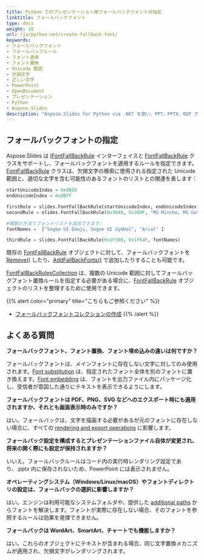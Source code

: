 ```yaml
---
title: Python でのプレゼンテーション用フォールバックフォントの指定
linktitle: フォールバックフォント
type: docs
weight: 10
url: /ja/python-net/create-fallback-font/
keywords:
- フォールバックフォント
- フォールバックルール
- フォント適用
- フォント置換
- Unicode 範囲
- 欠損文字
- 正しい文字
- PowerPoint
- OpenDocument
- プレゼンテーション
- Python
- Aspose.Slides
description: "Aspose.Slides for Python via .NET を使い、PPT、PPTX、ODP ファイルでフォールバックフォントを設定し、あらゆるデバイスや OS でテキストが一貫して表示されるように保護します。"
---
```


## **フォールバックフォントの指定**

Aspose.Slides は [IFontFallBackRule](https://reference.aspose.com/slides/python-net/aspose.slides/iFontFallBackRule/) インターフェイスと [FontFallBackRule](https://reference.aspose.com/slides/python-net/aspose.slides/FontFallBackRule/) クラスをサポートし、フォールバックフォントを適用するルールを指定できます。[FontFallBackRule](https://reference.aspose.com/slides/python-net/aspose.slides/FontFallBackRule/) クラスは、欠損文字の検索に使用される指定された Unicode 範囲と、適切な文字を含む可能性のあるフォントのリストとの関連を表します：

```py
startUnicodeIndex = 0x0B80
endUnicodeIndex = 0x0BFF

firstRule = slides.FontFallBackRule(startUnicodeIndex, endUnicodeIndex, "Vijaya")
secondRule = slides.FontFallBackRule(0x3040, 0x309F, "MS Mincho, MS Gothic")

#複数の方法でフォントリストを追加できます:
fontNames =  ["Segoe UI Emoji, Segoe UI Symbol", "Arial" ]

thirdRule = slides.FontFallBackRule(0x1F300, 0x1F64F, fontNames)
```

既存の [FontFallBackRule](https://reference.aspose.com/slides/python-net/aspose.slides/FontFallBackRule/) オブジェクトに対して、フォールバックフォントを [Remove()](https://reference.aspose.com/slides/python-net/aspose.slides/ifontfallbackrule/) したり、[AddFallBackFonts()](https://reference.aspose.com/slides/python-net/aspose.slides/fontfallbackrule/) で追加したりすることも可能です。

[FontFallBackRulesCollection](https://reference.aspose.com/slides/python-net/aspose.slides/fontfallbackrulescollection/) は、複数の Unicode 範囲に対してフォールバックフォント置換ルールを指定する必要がある場合に、[FontFallBackRule](https://reference.aspose.com/slides/python-net/aspose.slides/FontFallBackRule/) オブジェクトのリストを整理するために使用できます。

{{% alert color="primary" title="こちらもご参照ください" %}} 
- [フォールバックフォントコレクションの作成](/slides/ja/python-net/create-fallback-fonts-collection/)
{{% /alert %}}

## **よくある質問**

**フォールバックフォント、フォント置換、フォント埋め込みの違いは何ですか？**

フォールバックフォントは、メインフォントに存在しない文字に対してのみ使用されます。[Font substitution](/slides/ja/python-net/font-substitution/) は、指定されたフォント全体を別のフォントに置き換えます。[Font embedding](/slides/ja/python-net/embedded-font/) は、フォントを出力ファイル内にパッケージ化し、受信者が意図した通りにテキストを表示できるようにします。

**フォールバックフォントは PDF、PNG、SVG などへのエクスポート時にも適用されますか、それとも画面表示時のみですか？**

はい。フォールバックは、文字を描画する必要があるが元のフォントに存在しない場合に、すべての [rendering and export operations](/slides/ja/python-net/convert-presentation/) に影響します。

**フォールバック設定を構成するとプレゼンテーションファイル自体が変更され、将来の開く際にも設定が保持されますか？**

いいえ。フォールバックルールはコード内の実行時レンダリング設定であり、.pptx 内に保存されないため、PowerPoint には表示されません。

**オペレーティングシステム（Windows/Linux/macOS）やフォントディレクトリの設定は、フォールバックの選択に影響しますか？**

はい。エンジンは利用可能なシステムフォルダや、提供した [additional paths](/slides/ja/python-net/custom-font/) からフォントを解決します。フォントが実際に存在しない場合、そのフォントを参照するルールは効果を発揮できません。

**フォールバックは WordArt、SmartArt、チャートでも機能しますか？**

はい。これらのオブジェクトにテキストが含まれる場合、同じ文字置換メカニズムが適用され、欠損文字がレンダリングされます。